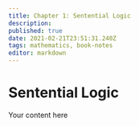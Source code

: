 ```yaml
---
title: Chapter 1: Sentential Logic
description: 
published: true
date: 2021-02-21T23:51:31.240Z
tags: mathematics, book-notes
editor: markdown
---
```


# Sentential Logic
Your content here